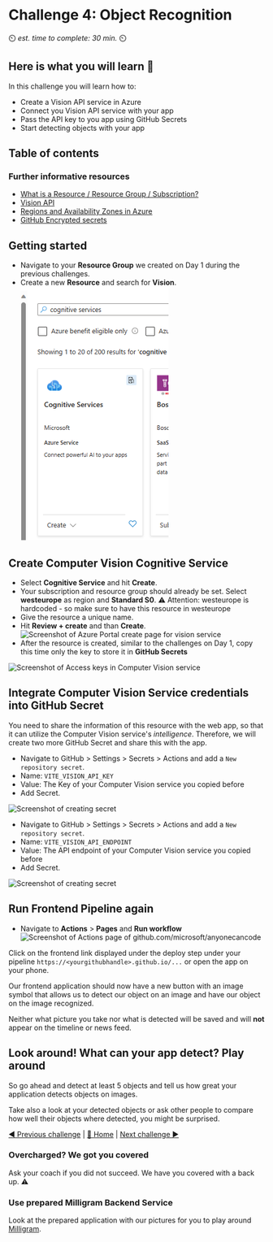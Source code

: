 # Challenge 4: Object Recognition

⏲️ _est. time to complete: 30 min._ ⏲️

## Here is what you will learn 🎯

In this challenge you will learn how to:

- Create a Vision API service in Azure
- Connect you Vision API service with your app
- Pass the API key to you app using GitHub Secrets
- Start detecting objects with your app

## Table of contents

### Further informative resources

- [What is a Resource / Resource Group / Subscription?](https://docs.microsoft.com/azure/cloud-adoption-framework/govern/resource-consistency/resource-access-management)
- [Vision API](https://azure.microsoft.com/en-us/products/cognitive-services/vision-services/)
- [Regions and Availability Zones in Azure](https://docs.microsoft.com/azure/availability-zones/az-overview)
- [GitHub Encrypted secrets](https://docs.GitHub.com/en/actions/reference/encrypted-secrets)

## Getting started

- Navigate to your **Resource Group** we created on Day 1 during the previous challenges.
- Create a new **Resource** and search for **Vision**.
  ![Screenshot of how to create a resource](./images/createresource.png)

## Create Computer Vision Cognitive Service

- Select **Cognitive Service** and hit **Create**.
- Your subscription and resource group should already be set. Select **westeurope** as region and **Standard S0**.
  ⚠️ Attention: westeurope is hardcoded - so make sure to have this resource in westeurope
- Give the resource a unique name.
- Hit **Review + create** and than **Create**.
  ![Screenshot of Azure Portal create page for vision service](./images/createvisionresource.png)
- After the resource is created, similar to the challenges on Day 1, copy this time only the key to store it in **GitHub Secrets**

![Screenshot of Access keys in Computer Vision service](./images/copykeys.png)

## Integrate Computer Vision Service credentials into GitHub Secret

You need to share the information of this resource with the web app, so that it can utilize the Computer Vision service's _intelligence_. Therefore, we will create two more GitHub Secret and share this with the app.

- Navigate to GitHub > Settings > Secrets > Actions and add a `New repository secret`.
- Name: `VITE_VISION_API_KEY`
- Value: The Key of your Computer Vision service you copied before
- Add Secret.

![Screenshot of creating secret](./images/action_custom_vision_secret.png)

- Navigate to GitHub > Settings > Secrets > Actions and add a `New repository secret`.
- Name: `VITE_VISION_API_ENDPOINT`
- Value: The API endpoint of your Computer Vision service you copied before
- Add Secret.

![Screenshot of creating secret](./images/vision-api-endpoint-secret.png)

## Run Frontend Pipeline again

- Navigate to **Actions** > **Pages** and **Run workflow**
  ![Screenshot of Actions page of github.com/microsoft/anyonecancode](./images/run-workflow.png)

Click on the frontend link displayed under the deploy step under your pipeline `https://<yourgithubhandle>.github.io/...` or open the app on your phone.

Our frontend application should now have a new button with an image symbol that allows us to detect our object on an image and have our object on the image recognized.

Neither what picture you take nor what is detected will be saved and will **not** appear on the timeline or news feed.

## Look around! What can your app detect? Play around

So go ahead and detect at least 5 objects and tell us how great your application detects objects on images.

Take also a look at your detected objects or ask other people to compare how well their objects where detected, you might be surprised.

[◀ Previous challenge](../Github/README.md) | [🔼 Home](../../../README.md) | [Next challenge ▶](../../day2/Speech/README.md)

### Overcharged? We got you covered

Ask your coach if you did not succeed. We have you covered with a back up. ⚠️

### Use prepared Milligram Backend Service

Look at the prepared application with our pictures for you to play around [Milligram](https://microsoft.github.io/anyonecancode/).

